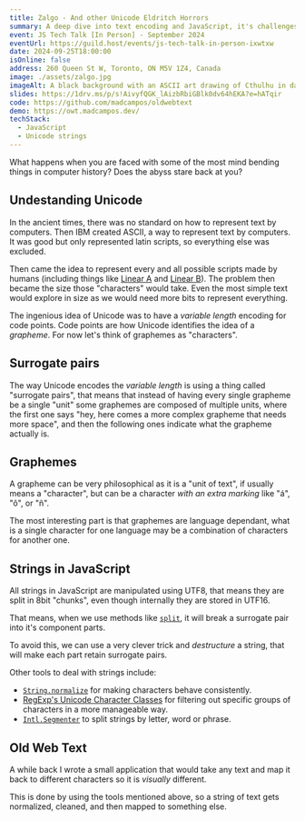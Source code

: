 ```yaml
---
title: Zalgo - And other Unicode Eldritch Horrors
summary: A deep dive into text encoding and JavaScript, it's challenges and how to solve them.
event: JS Tech Talk [In Person] - September 2024
eventUrl: https://guild.host/events/js-tech-talk-in-person-ixwtxw
date: 2024-09-25T18:00:00
isOnline: false
address: 260 Queen St W, Toronto, ON M5V 1Z4, Canada
image: ./assets/zalgo.jpg
imageAlt: A black background with an ASCII art drawing of Cthulhu in dark green.
slides: https://1drv.ms/p/s!AivyfQGK_lAizbRbiGBlk0dv64hEKA?e=hATqir
code: https://github.com/madcampos/oldwebtext
demo: https://owt.madcampos.dev/
techStack:
  - JavaScript
  - Unicode strings
---
```

What happens when you are faced with some of the most mind bending things in computer history? Does the abyss stare back at you?

## Undestanding Unicode

In the ancient times, there was no standard on how to represent text by computers. Then IBM created ASCII, a way to represent text by computers. It was good but only represented latin scripts, so everything else was excluded.

Then came the idea to represent every and all possible scripts made by humans (including things like [Linear A](https://en.wikipedia.org/wiki/Linear_A) and [Linear B](https://en.wikipedia.org/wiki/Linear_B)). The problem then became the size those "characters" would take. Even the most simple text would explore in size as we would need more bits to represent everything.

The ingenious idea of Unicode was to have a _variable length_ encoding for code points. Code points are how Unicode identifies the idea of a _grapheme_. For now let's think of graphemes as "characters".

## Surrogate pairs

The way Unicode encodes the _variable length_ is using a thing called "surrogate pairs", that means that instead of having every single grapheme be a single "unit" some graphemes are composed of multiple units, where the first one says "hey, here comes a more complex grapheme that needs more space", and then the following ones indicate what the grapheme actually is.

## Graphemes

A grapheme can be very philosophical as it is a "unit of text", if usually means a "character", but can be a character _with an extra marking_ like "á", "ô", or "ñ".

The most interesting part is that graphemes are language dependant, what is a single character for one language may be a combination of characters for another one.

## Strings in JavaScript

All strings in JavaScript are manipulated using UTF8, that means they are split in 8bit "chunks", even though internally they are stored in UTF16.

That means, when we use methods like [`split`](https://developer.mozilla.org/en-US/docs/Web/JavaScript/Reference/Global_Objects/String/split), it will break a surrogate pair into it's component parts.

To avoid this, we can use a very clever trick and _destructure_ a string, that will make each part retain surrogate pairs.

Other tools to deal with strings include:
- [`String.normalize`](https://developer.mozilla.org/en-US/docs/Web/JavaScript/Reference/Global_Objects/String/normalize) for making characters behave consistently.
- [RegExp's Unicode Character Classes](https://developer.mozilla.org/en-US/docs/Web/JavaScript/Reference/Regular_expressions/Unicode_character_class_escape) for filtering out specific groups of characters in a more manageable way.
- [`Intl.Segmenter`](https://developer.mozilla.org/en-US/docs/Web/JavaScript/Reference/Global_Objects/Intl/Segmenter) to split strings by letter, word or phrase.

## Old Web Text

A while back I wrote a small application that would take any text and map it back to different characters so it is _visually_ different.

This is done by using the tools mentioned above, so a string of text gets normalized, cleaned, and then mapped to something else.